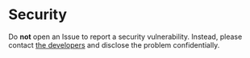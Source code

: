 # Security

Do **not** open an Issue to report a security vulnerability. Instead, please contact [the developers](https://github.com/orgs/wolfstuff/teams/developers) and disclose the problem confidentially.